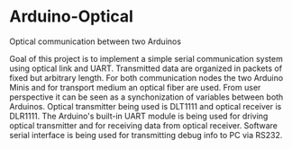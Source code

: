 # Arduino-Optical
Optical communication between two Arduinos

Goal of this project is to implement a simple serial communication system using optical link and UART. Transmitted data are organized in packets of fixed but arbitrary length. For both communication nodes the two Arduino Minis and for transport medium an optical fiber are used. From user perspective it can be seen as a synchonization of variables between both Arduinos. Optical transmitter being used is DLT1111 and optical receiver is DLR1111. The Arduino's built-in UART module is being used for driving optical transmitter and for receiving data from optical receiver. Software serial interface is being used for transmitting debug info to PC via RS232.
